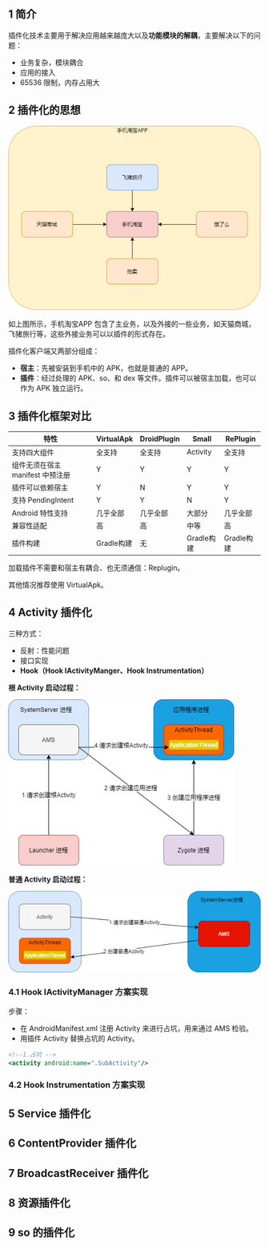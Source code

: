 

## 1 简介

插件化技术主要用于解决应用越来越庞大以及**功能模块的解耦**，主要解决以下的问题：

- 业务复杂，模块耦合
- 应用的接入
- 65536 限制，内存占用大

## 2 插件化的思想

![](../asset/手机淘宝.png)

如上图所示，手机淘宝APP 包含了主业务，以及外接的一些业务，如天猫商城，飞猪旅行等，这些外接业务可以以插件的形式存在。

插件化客户端又两部分组成：

* **宿主**：先被安装到手机中的 APK，也就是普通的 APP。
* **插件**：经过处理的 APK、so、和 dex 等文件。插件可以被宿主加载，也可以作为 APK 独立运行。

## 3 插件化框架对比

| 特性                             | VirtualApk | DroidPlugin | Small      | RePlugin   |
| -------------------------------- | ---------- | ----------- | ---------- | ---------- |
| 支持四大组件                     | 全支持     | 全支持      | Activity   | 全支持     |
| 组件无须在宿主 manifest 中预注册 | Y          | Y           | Y          | Y          |
| 插件可以依赖宿主                 | Y          | N           | Y          | Y          |
| 支持 PendingIntent               | Y          | Y           | N          | Y          |
| Android 特性支持                 | 几乎全部   | 几乎全部    | 大部分     | 几乎全部   |
| 兼容性适配                       | 高         | 高          | 中等       | 高         |
| 插件构建                         | Gradle构建 | 无          | Gradle构建 | Gradle构建 |

加载插件不需要和宿主有耦合、也无须通信：Replugin。

其他情况推荐使用 VirtualApk。

## 4 Activity 插件化

三种方式：

* 反射：性能问题
* 接口实现
* **Hook（Hook IActivityManger、Hook Instrumentation）**

**根 Activity 启动过程：**

![](../asset/根Activity启动过程.png)

**普通 Activity 启动过程：**

![](../asset/普通Activity创建.png)

### 4.1 Hook IActivityManager 方案实现

步骤：

* 在 AndroidManifest.xml 注册 Activity 来进行占坑，用来通过 AMS 检验。
* 用插件 Activity 替换占坑的 Activity。

```xml
<!--1.占坑 -->
<activity android:name=".SubActivity"/>
```



### 4.2 Hook Instrumentation 方案实现



## 5 Service 插件化



## 6 ContentProvider 插件化



## 7  BroadcastReceiver 插件化



## 8 资源插件化



## 9 so 的插件化

